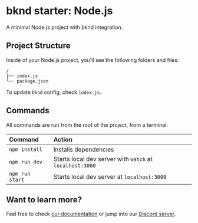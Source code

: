 # bknd starter: Node.js
A minimal Node.js project with bknd integration.

## Project Structure

Inside of your Node.js project, you'll see the following folders and files:

```text
/
├── index.js
└── package.json
```

To update `bknd` config, check `index.js`.

## Commands

All commands are run from the root of the project, from a terminal:

| Command         | Action                                                   |
|:----------------|:---------------------------------------------------------|
| `npm install`   | Installs dependencies                                    |
| `npm run dev`   | Starts local dev server with `watch` at `localhost:3000` |
| `npm run start` | Starts local dev server at `localhost:3000`              |

## Want to learn more?

Feel free to check [our documentation](https://docs.bknd.io/integration/node) or jump into our [Discord server](https://discord.gg/952SFk8Tb8).
